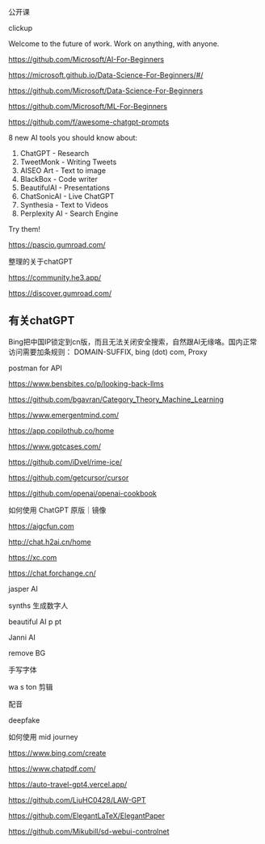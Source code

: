 公开课





clickup

Welcome to the future of work. Work on anything, with anyone.

https://github.com/Microsoft/AI-For-Beginners

https://microsoft.github.io/Data-Science-For-Beginners/#/

https://github.com/Microsoft/Data-Science-For-Beginners

https://github.com/Microsoft/ML-For-Beginners

https://github.com/f/awesome-chatgpt-prompts

8 new AI tools you should know about:

1. ChatGPT - Research
2. TweetMonk - Writing Tweets
3. AISEO Art - Text to image
4. BlackBox - Code writer
5. BeautifulAI - Presentations
6. ChatSonicAI - Live ChatGPT
7. Synthesia - Text to Videos
8. Perplexity AI - Search Engine

Try them!



https://pascio.gumroad.com/

整理的关于chatGPT



https://community.he3.app/

https://discover.gumroad.com/







## 有关chatGPT

Bing把中国IP锁定到cn版，而且无法关闭安全搜索，自然跟AI无缘咯。国内正常访问需要加条规则：
DOMAIN-SUFFIX, bing (dot) com, Proxy





postman for API

https://www.bensbites.co/p/looking-back-llms

https://github.com/bgavran/Category_Theory_Machine_Learning





https://www.emergentmind.com/







https://app.copilothub.co/home

https://www.gptcases.com/

https://github.com/iDvel/rime-ice/

https://github.com/getcursor/cursor

https://github.com/openai/openai-cookbook







如何使用 ChatGPT 原版｜镜像

https://aigcfun.com

http://chat.h2ai.cn/home

https://xc.com

https://chat.forchange.cn/









jasper AI

synths 生成数字人

beautiful AI p pt

Janni AI

remove BG

手写字体

wa s ton 剪辑

配音

deepfake 







如何使用 mid journey  





https://www.bing.com/create

https://www.chatpdf.com/

https://auto-travel-gpt4.vercel.app/

https://github.com/LiuHC0428/LAW-GPT





https://github.com/ElegantLaTeX/ElegantPaper

https://github.com/Mikubill/sd-webui-controlnet
